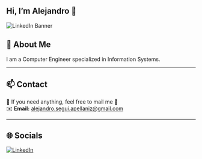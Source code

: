## Hi, I’m Alejandro 👋

![LinkedIn Banner](https://media.licdn.com/dms/image/v2/D4D16AQH138c6tDyNng/profile-displaybackgroundimage-shrink_350_1400/B4DZdt.ihuHMAY-/0/1749896801295?e=1755129600&v=beta&t=Awhpa65pSQLyCxQjIe8aMKwBqejuB7jBbjUMQpBm4-4)


## 💫 About Me
I am a Computer Engineer specialized in Information Systems.

---

## 📫 Contact
💬 If you need anything, feel free to mail me 🙂  
✉️ **Email:** alejandro.segui.apellaniz@gmail.com

---

## 🌐 Socials
[![LinkedIn](https://img.shields.io/badge/LinkedIn-Connect-0077B5?logo=linkedin&logoColor=white&labelColor=grey&style=flat-square)](https://www.linkedin.com/in/alejandrosegu%C3%ADapell%C3%A1niz/)






<!--
**AlexSeguii/AlexSeguii** is a ✨ _special_ ✨ repository because its `README.md` (this file) appears on your GitHub profile.

Here are some ideas to get you started:

- 🔭 I’m currently working on ...
- 🌱 I’m currently learning ...
- 👯 I’m looking to collaborate on ...
- 🤔 I’m looking for help with ...
- 💬 Ask me about ...
- 📫 How to reach me: ...
- 😄 Pronouns: ...
- ⚡ Fun fact: ...
-->
